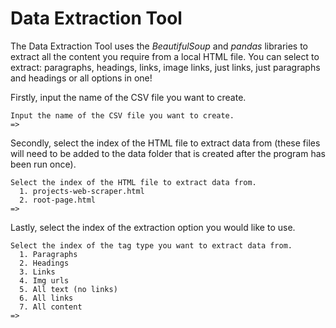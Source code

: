 # Data Extraction Tool

The Data Extraction Tool uses the _BeautifulSoup_ and _pandas_ libraries to extract all the content you require from a local HTML file. You can select to extract: paragraphs, headings, links, image links, just links, just paragraphs and headings or all options in one!

Firstly, input the name of the CSV file you want to create.

```Psuedocode
Input the name of the CSV file you want to create.
=>
```

Secondly, select the index of the HTML file to extract data from (these files will need to be added to the data folder that is created after the program has been run once).

```Psuedocode
Select the index of the HTML file to extract data from.
  1. projects-web-scraper.html
  2. root-page.html
=>
```

Lastly, select the index of the extraction option you would like to use.

```Psuedocode
Select the index of the tag type you want to extract data from.
  1. Paragraphs
  2. Headings
  3. Links
  4. Img urls
  5. All text (no links)
  6. All links
  7. All content
=>
```
